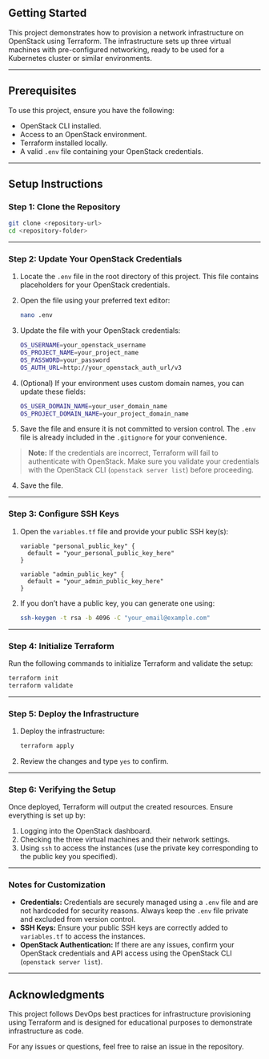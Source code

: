 ## **Getting Started**

This project demonstrates how to provision a network infrastructure on OpenStack using Terraform. The infrastructure sets up three virtual machines with pre-configured networking, ready to be used for a Kubernetes cluster or similar environments. 

---

## **Prerequisites**

To use this project, ensure you have the following:

- OpenStack CLI installed.
- Access to an OpenStack environment.
- Terraform installed locally.
- A valid `.env` file containing your OpenStack credentials.

---

## **Setup Instructions**

### Step 1: Clone the Repository

```bash
git clone <repository-url>
cd <repository-folder>
```

---

### Step 2: Update Your OpenStack Credentials

1. Locate the `.env` file in the root directory of this project. This file contains placeholders for your OpenStack credentials.

2. Open the file using your preferred text editor:
    ```bash
    nano .env
    ```

3. Update the file with your OpenStack credentials:
   ```bash
   OS_USERNAME=your_openstack_username
   OS_PROJECT_NAME=your_project_name
   OS_PASSWORD=your_password
   OS_AUTH_URL=http://your_openstack_auth_url/v3
   ```

4. (Optional) If your environment uses custom domain names, you can update these fields:
   ```bash
   OS_USER_DOMAIN_NAME=your_user_domain_name
   OS_PROJECT_DOMAIN_NAME=your_project_domain_name
   ```

5. Save the file and ensure it is not committed to version control. The `.env` file is already included in the `.gitignore` for your convenience.

> **Note:** If the credentials are incorrect, Terraform will fail to authenticate with OpenStack. Make sure you validate your credentials with the OpenStack CLI (`openstack server list`) before proceeding.

4. Save the file.

---

### Step 3: Configure SSH Keys

1. Open the `variables.tf` file and provide your public SSH key(s):
   ```hcl
   variable "personal_public_key" {
     default = "your_personal_public_key_here"
   }

   variable "admin_public_key" {
     default = "your_admin_public_key_here"
   }
   ```

2. If you don’t have a public key, you can generate one using:
   ```bash
   ssh-keygen -t rsa -b 4096 -C "your_email@example.com"
   ```

---

### Step 4: Initialize Terraform

Run the following commands to initialize Terraform and validate the setup:
```bash
terraform init
terraform validate
```

---

### Step 5: Deploy the Infrastructure

1. Deploy the infrastructure:
   ```bash
   terraform apply
   ```
2. Review the changes and type `yes` to confirm.

---

### Step 6: Verifying the Setup

Once deployed, Terraform will output the created resources. Ensure everything is set up by:

1. Logging into the OpenStack dashboard.
2. Checking the three virtual machines and their network settings.
3. Using `ssh` to access the instances (use the private key corresponding to the public key you specified).

---

### Notes for Customization

- **Credentials:** Credentials are securely managed using a `.env` file and are not hardcoded for security reasons. Always keep the `.env` file private and excluded from version control.
- **SSH Keys:** Ensure your public SSH keys are correctly added to `variables.tf` to access the instances.
- **OpenStack Authentication:** If there are any issues, confirm your OpenStack credentials and API access using the OpenStack CLI (`openstack server list`).

---

## **Acknowledgments**

This project follows DevOps best practices for infrastructure provisioning using Terraform and is designed for educational purposes to demonstrate infrastructure as code. 

For any issues or questions, feel free to raise an issue in the repository.
